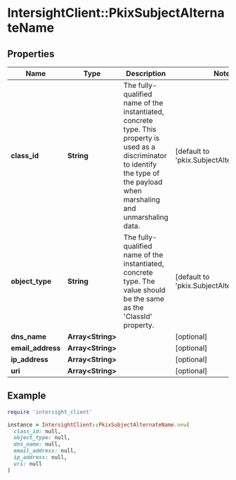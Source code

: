 # IntersightClient::PkixSubjectAlternateName

## Properties

| Name | Type | Description | Notes |
| ---- | ---- | ----------- | ----- |
| **class_id** | **String** | The fully-qualified name of the instantiated, concrete type. This property is used as a discriminator to identify the type of the payload when marshaling and unmarshaling data. | [default to &#39;pkix.SubjectAlternateName&#39;] |
| **object_type** | **String** | The fully-qualified name of the instantiated, concrete type. The value should be the same as the &#39;ClassId&#39; property. | [default to &#39;pkix.SubjectAlternateName&#39;] |
| **dns_name** | **Array&lt;String&gt;** |  | [optional] |
| **email_address** | **Array&lt;String&gt;** |  | [optional] |
| **ip_address** | **Array&lt;String&gt;** |  | [optional] |
| **uri** | **Array&lt;String&gt;** |  | [optional] |

## Example

```ruby
require 'intersight_client'

instance = IntersightClient::PkixSubjectAlternateName.new(
  class_id: null,
  object_type: null,
  dns_name: null,
  email_address: null,
  ip_address: null,
  uri: null
)
```

